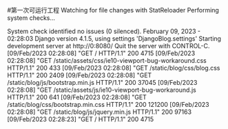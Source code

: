 #第一次可运行工程
Watching for file changes with StatReloader
Performing system checks...

System check identified no issues (0 silenced).
February 09, 2023 - 02:28:03
Django version 4.1.5, using settings 'DjangoBlog.settings'
Starting development server at http://0:8080/
Quit the server with CONTROL-C.
[09/Feb/2023 02:28:08] "GET / HTTP/1.1" 200 4715
[09/Feb/2023 02:28:08] "GET /static/assets/css/ie10-viewport-bug-workaround.css HTTP/1.1" 200 433
[09/Feb/2023 02:28:08] "GET /static/blog/css/blog.css HTTP/1.1" 200 2409
[09/Feb/2023 02:28:08] "GET /static/blog/js/bootstrap.min.js HTTP/1.1" 200 37045
[09/Feb/2023 02:28:08] "GET /static/assets/js/ie10-viewport-bug-workaround.js HTTP/1.1" 200 641
[09/Feb/2023 02:28:08] "GET /static/blog/css/bootstrap.min.css HTTP/1.1" 200 121200
[09/Feb/2023 02:28:08] "GET /static/blog/js/jquery.min.js HTTP/1.1" 200 97163
[09/Feb/2023 02:28:23] "GET / HTTP/1.1" 200 4715
